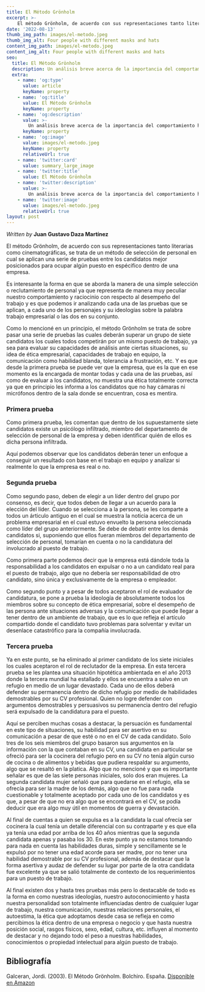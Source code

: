```yaml
---
title: El Método Grönholm
excerpt: >-
    El método Grönholm, de acuerdo con sus representaciones tanto literarias como cinematográficas, se trata de un método de selección de personal en cual se aplican una serie de pruebas entre los candidatos mejor posicionados para ocupar algún puesto en espécifico dentro de una empresa. 
date: '2022-08-13'
thumb_img_path: images/el-metodo.jpeg
thumb_img_alt: Four people with different masks and hats
content_img_path: images/el-metodo.jpeg
content_img_alt: Four people with different masks and hats
seo:
  title: El Método Grönholm
  description: Un análisis breve acerca de la importancia del comportamiento humano dentro de las empresas y su influencia como activo.
  extra:
    - name: 'og:type'
      value: article
      keyName: property
    - name: 'og:title'
      value: El Método Grönholm
      keyName: property
    - name: 'og:description'
      value: >-
        Un análisis breve acerca de la importancia del comportamiento humano dentro de las empresas y su influencia como activo.
      keyName: property
    - name: 'og:image'
      value: images/el-metodo.jpeg
      keyName: property
      relativeUrl: true
    - name: 'twitter:card'
      value: summary_large_image
    - name: 'twitter:title'
      value: El Método Grönholm
    - name: 'twitter:description'
      value: >-
        Un análisis breve acerca de la importancia del comportamiento humano dentro de las empresas y su influencia como activo.
    - name: 'twitter:image'
      value: images/el-metodo.jpeg
      relativeUrl: true
layout: post
---
```


*Written by* **Juan Gustavo Daza Martínez**

El método Grönholm, de acuerdo con sus representaciones tanto literarias como cinematográficas, se trata de un método de selección de personal en cual se aplican una serie de pruebas entre los candidatos mejor posicionados para ocupar algún puesto en espécifico dentro de una empresa. 

Es interesante la forma en que se aborda la manera de una simple selección o reclutamiento de personal ya que representa de manera muy peculiar nuestro comportamiento y raciocinio con respecto al desempeño del trabajo y es que podemos ir analizando cada una de las pruebas que se aplican, a cada uno de los personajes y su ideologías sobre la palabra trabajo empresarial o las dos en su conjunto.

Como lo mencioné en un principio, el método Grönholm se trata de sobre pasar una serie de pruebas las cuales deberán superar un grupo de siete candidatos los cuales todos competirán por un mismo puesto de trabajo, ya sea para evaluar su capacidades de análisis ante ciertas situaciones, su idea de ética empresarial, capacidades de trabajo en equipo, la comunicación como habilidad blanda, tolerancia a frustración, etc. Y es que desde la primera prueba se puede ver que la empresa, que es la que en ese momento es la encargada de montar todas y cada una de las pruebas, así como de evaluar a los candidatos, no muestra una ética totalmente correcta ya que en principio les informa a los candidatos que no hay cámaras ni micrófonos dentro de la sala donde se encuentran, cosa es mentira.

### Primera prueba

Como primera prueba, les comentan que dentro de los supuestamente siete candidatos existe un psicólogo infiltrado, miembro del departamento de selección de personal de la empresa y deben identificar quién de ellos es dicha persona infiltrada. 

Aquí podemos observar que los candidatos deberán tener un enfoque a conseguir un resultado con base en el trabajo en equipo y analizar si realmente lo que la empresa es real o no.

### Segunda prueba

Como segundo paso, deben de elegir a un líder dentro del grupo por consenso, es decir, que todos deben de llegar a un acuerdo para la elección del líder. Cuando se selecciona a la persona, se les comparte a todos un árticulo antiguo en el cual se muestra la noticia acerca de un problema empresarial en el cual estuvo envuelto la persona seleccionada como líder del grupo anteriormente. Se debe de debatir entre los demás candidatos si, suponiendo que ellos fueran miembros del departamento de selección de personal, tomarían en cuenta o no la candidatura del involucrado al puesto de trabajo.

Como primera parte podemos decir que la empresa está dándole toda la responsabilidad a los candidatos en expulsar o no a un candidato real para el puesto de trabajo, algo que no debería ser responsabilidad de otro candidato, sino única y exclusivamente de la empresa o empleador.

Como segundo punto y a pesar de todos aceptaron el rol de evaluador de candidatura, se pone a prueba la ideología de absolutamente todos los miembros sobre su concepto de ética empresarial, sobre el desempeño de las persona ante situaciones adversas y la comunicación que puede llegar a tener dentro de un ambiente de trabajo, que es lo que refleja el artículo compartido donde el candidato tuvo problemas para solventar y evitar un desenlace catastrófico para la compañía involucrada.

### Tercera prueba

Ya en este punto, se ha eliminado al primer candidato de los siete iniciales los cuales aceptaron el rol de reclutador de la empresa. En esta tercera prueba se les plantea una situación hipotética ambientada en el año 2013 donde la tercera mundial ha estallado y ellos se encuentra a salvo en un refugio en medio de un lugar devastado. Cada uno de ellos deberá defender su permanencia dentro de dicho refugio por medio de habilidades demostrables por su CV profesional. Quien no logre defender con argumentos demostrables y persuasivos su permanencia dentro del refugio será expulsado de la candidatura para el puesto.

Aquí se perciben muchas cosas a destacar, la persuación es fundamental en este tipo de situaciones, su habilidad para ser asertivo en su comunicación a pesar de que esté o no en el CV de cada candidato. Solo tres de los seis miembros del grupo basaron sus argumentos en la información con la que contaban en su CV, una candidata en particular se ofreció para ser la cocinera del refugio pero en su CV no tenía algún curso de cocina o de alimentos y bebidas que pudiera respaldar su argumento, algo que se resaltó en la platica. Algo que no mencioné y que es importante señalar es que de las siete personas iniciales, solo dos eran mujeres. La segunda candidata mujer señaló que para quedarse en el refugio, ella se ofrecía para ser la madre de los demás, algo que no fue para nada cuestionable y totalmente aceptado por cada uno de los candidatos y es que, a pesar de que no era algo que se encontrará en el CV, se podía deducir que era algo muy útil en momentos de guerra y devastación. 

Al final de cuentas a quien se expulsa es a la candidata la cual ofrecía ser cocinera la cual tenía un detalle diferencial con su contraparte y es que ella ya tenía una edad por arriba de los 40 años mientras que la segunda candidata apenas y pasaba los 30. En este punto ya no estamos tomando para nada en cuenta las habilidades duras, simple y sencillamente se le expulsó por no tener una edad acorde para ser madre, por no tener una habilidad demostrable por su CV profesional, además de destacar que la forma asertiva y audaz de defender su lugar por parte de la otra candidata fue excelente ya que se salió totalmente de contexto de los requerimientos para un puesto de trabajo.

Al final existen dos y hasta tres pruebas más pero lo destacable de todo es la forma en como nuestras ideologías, nuestro autoconocimiento y hasta nuestra personalidad son totalmente influenciadas dentro de cualquier lugar de trabajo, nuestra comunicación, nuestras relaciones personales, el autoestima, la ética que adoptamos desde casa se refleja en como percibimos la ética dentro de una empresa o negocio y que hasta nuestra posición social, rasgos físicos, sexo, edad, cultura, etc. influyen al momento de destacar y no dejando todo el peso a nuestras habilidades, conocimientos o propiedad intelectual para algún puesto de trabajo.

## Bibliografía

Galceran, Jordi. (2003). El Método Grönholm. Bolchiro. España. [Disponible en Amazon](https://www.amazon.com.mx/dp/B094J9HXC7?tag=opr-mkt-opr-mx-20&ascsubtag=1ba00-01000-ubp00-mac00-other-nomod-mx000-pcomp-feature-scomp-feature-scomp&ref=aa_scomp)